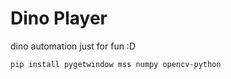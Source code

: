 # Dino Player 
dino automation just for fun :D

```shell
pip install pygetwindow mss numpy opencv-python
```